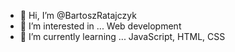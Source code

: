 - 👋 Hi, I’m @BartoszRatajczyk
- 👀 I’m interested in ... Web development
- 🌱 I’m currently learning ...  JavaScript, HTML, CSS


<!---
BartoszRatajczyk/BartoszRatajczyk is a ✨ special ✨ repository because its `README.md` (this file) appears on your GitHub profile.
You can click the Preview link to take a look at your changes.
--->
